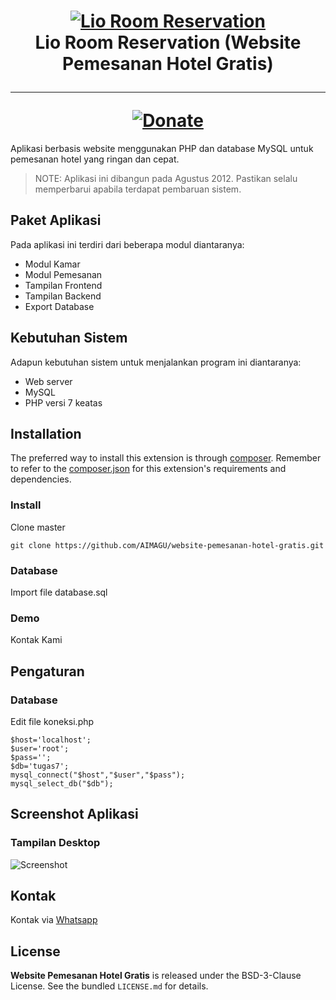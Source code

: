 <h1 align="center">
    <a href="http://sipax.co" title="SIPAX" target="_blank">
        <img src="https://cdn.iconscout.com/icon/free/png-256/php-28-226043.png" alt="Lio Room Reservation"/>
    </a>
    <br>
    Lio Room Reservation (Website Pemesanan Hotel Gratis)
    <hr>
    <a href="https://paypal.me/aimagu"
       title="Donate via Paypal" target="_blank">
        <img src="http://kartik-v.github.io/bootstrap-fileinput-samples/samples/donate.png" alt="Donate"/>
    </a>
</h1>

Aplikasi berbasis website menggunakan PHP dan database MySQL untuk pemesanan hotel yang ringan dan cepat.

> NOTE: Aplikasi ini dibangun pada Agustus 2012. Pastikan selalu memperbarui apabila terdapat pembaruan sistem.

## Paket Aplikasi

Pada aplikasi ini terdiri dari beberapa modul diantaranya:

- Modul Kamar
- Modul Pemesanan
- Tampilan Frontend
- Tampilan Backend
- Export Database

## Kebutuhan Sistem

Adapun kebutuhan sistem untuk menjalankan program ini diantaranya:
- Web server
- MySQL
- PHP versi 7 keatas

## Installation

The preferred way to install this extension is through [composer](http://getcomposer.org/download/). Remember to refer to the [composer.json](https://github.com/kartik-v/yii2-widgets/blob/master/composer.json) for 
this extension's requirements and dependencies. 

### Install

Clone master

```
git clone https://github.com/AIMAGU/website-pemesanan-hotel-gratis.git
```

### Database
Import file database.sql

### Demo
Kontak Kami

## Pengaturan

### Database
Edit file koneksi.php
```
$host='localhost';
$user='root';
$pass='';
$db='tugas7';
mysql_connect("$host","$user","$pass");
mysql_select_db("$db");
```

## Screenshot Aplikasi
### Tampilan Desktop
<img src="https://2.bp.blogspot.com/-Tmicxt9CLQQ/WtrSwwrDFUI/AAAAAAAACUs/VodR86OpT6YPiKzF9rv-YSMoGvGqdcYAwCLcBGAs/s1600/hotel2.PNG" alt="Screenshot"/>

## Kontak
Kontak via [Whatsapp](https://api.whatsapp.com/send?phone=6285742974933&text=)

## License
**Website Pemesanan Hotel Gratis** is released under the BSD-3-Clause License. See the bundled `LICENSE.md` for details.
